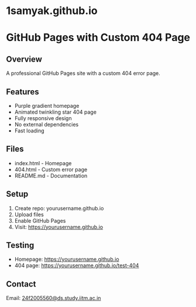 # 1samyak.github.io
# GitHub Pages with Custom 404 Page

## Overview
A professional GitHub Pages site with a custom 404 error page.

## Features
- Purple gradient homepage
- Animated twinkling star 404 page
- Fully responsive design
- No external dependencies
- Fast loading

## Files
- index.html - Homepage
- 404.html - Custom error page
- README.md - Documentation

## Setup
1. Create repo: yourusername.github.io
2. Upload files
3. Enable GitHub Pages
4. Visit: https://yourusername.github.io

## Testing
- Homepage: https://yourusername.github.io
- 404 page: https://yourusername.github.io/test-404

## Contact
Email: 24f2005560@ds.study.iitm.ac.in
